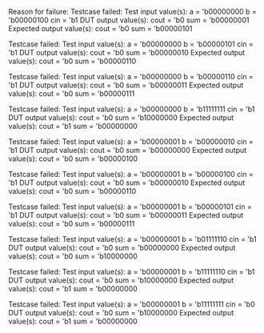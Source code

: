 Reason for failure:
Testcase failed:
Test input value(s):
a = 'b00000000
b = 'b00000100
cin = 'b1
DUT output value(s):
cout = 'b0
sum = 'b00000001
Expected output value(s):
cout = 'b0
sum = 'b00000101

Testcase failed:
Test input value(s):
a = 'b00000000
b = 'b00000101
cin = 'b1
DUT output value(s):
cout = 'b0
sum = 'b00000010
Expected output value(s):
cout = 'b0
sum = 'b00000110

Testcase failed:
Test input value(s):
a = 'b00000000
b = 'b00000110
cin = 'b1
DUT output value(s):
cout = 'b0
sum = 'b00000011
Expected output value(s):
cout = 'b0
sum = 'b00000111

Testcase failed:
Test input value(s):
a = 'b00000000
b = 'b11111111
cin = 'b1
DUT output value(s):
cout = 'b0
sum = 'b10000000
Expected output value(s):
cout = 'b1
sum = 'b00000000

Testcase failed:
Test input value(s):
a = 'b00000001
b = 'b00000010
cin = 'b1
DUT output value(s):
cout = 'b0
sum = 'b00000000
Expected output value(s):
cout = 'b0
sum = 'b00000100

Testcase failed:
Test input value(s):
a = 'b00000001
b = 'b00000100
cin = 'b1
DUT output value(s):
cout = 'b0
sum = 'b00000010
Expected output value(s):
cout = 'b0
sum = 'b00000110

Testcase failed:
Test input value(s):
a = 'b00000001
b = 'b00000101
cin = 'b1
DUT output value(s):
cout = 'b0
sum = 'b00000011
Expected output value(s):
cout = 'b0
sum = 'b00000111

Testcase failed:
Test input value(s):
a = 'b00000001
b = 'b01111110
cin = 'b1
DUT output value(s):
cout = 'b0
sum = 'b00000000
Expected output value(s):
cout = 'b0
sum = 'b10000000

Testcase failed:
Test input value(s):
a = 'b00000001
b = 'b11111110
cin = 'b1
DUT output value(s):
cout = 'b0
sum = 'b10000000
Expected output value(s):
cout = 'b1
sum = 'b00000000

Testcase failed:
Test input value(s):
a = 'b00000001
b = 'b11111111
cin = 'b0
DUT output value(s):
cout = 'b0
sum = 'b10000000
Expected output value(s):
cout = 'b1
sum = 'b00000000

